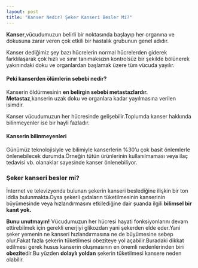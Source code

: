 ```yaml
---
layout: post
title: "Kanser Nedir? Şeker Kanseri Besler Mi?"
---
```


**Kanser**,vücudumuzun belirli bir noktasında başlayıp her organına ve dokusuna zarar veren çok etkili bir hastalık grubunun genel adıdır.

Kanser dediğimiz şey bazı hücrelerin normal hücrelerden giderek farklılaşarak çok hızlı ve sınır tanımaksızın kontrolsüz bir şekilde bölünerek yakınındaki doku ve organlardan başlamak üzere tüm vücuda yayılır.

#### Peki kanserden ölümlerin sebebi nedir?

Kanserin öldürmesinin **en belirgin sebebi metastazlardır.**
**Metastaz**,kanserin uzak doku ve organlara kadar yayılmasına verilen isimdir.

Kanser vücudumuzun her hücresinde gelişebilir.Toplumda kanser hakkında bilinmeyenler ise bir hayli fazladır.

#### Kanserin bilinmeyenleri

Günümüz teknolojisiyle ve bilimiyle kanserlerin %30’u çok basit önlemlerle önlenebilecek durumda.Örneğin tütün ürünlerinin kullanılmaması veya ilaç tedavisi vb. olanaklar sayesinde kanser önlenebiliyor.

### Şeker kanseri besler mi?

İnternet ve televizyonda bulunan şekerin kanseri beslediğine ilişkin bir ton iddia bulunmakta.Oysa şekerli gıdaların tüketilmesinin kanserinin büyümesinde veya hızlandırmasını etkilediğine dair şuanda ilgili **bilimsel bir kanıt yok.**

**Bunu unutmayın!**
Vücudumuzun her hücresi hayati fonksiyonlarını devam ettirebilmek için gerekli enerjiyi glikozdan yani şekerden elde eder.Yani şeker yemenin ne kanseri hızlandırmasına ne de büyümesine sebep olur.Fakat fazla şekerin tüketilmesi obeziteye yol açabilir.Buradaki dikkat edilmesi gerek husus kanserin oluşmasının en önemli nedenlerinden biri **obezite**dir.Bu yüzden **dolaylı yoldan** şekerin tüketilmesi kansere neden olabilir.